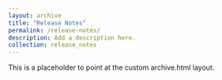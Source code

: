 ```yaml
---
layout: archive
title: "Release Notes"
permalink: /release-notes/
description: Add a description here.
collection: release_notes
---
```


This is a placeholder to point at the custom archive.html layout.

